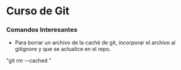 # Curso de Git

### Comandos Interesantes

  - Para borrar un archivo de la caché de git, incorporar el archivo al gitignore y que se actualice en el repo.
  
  "git rm --cached <Archivo o carpeta>"
